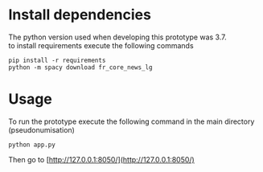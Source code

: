 # Install dependencies
The python version used when developing this prototype was 3.7.    
to install requirements execute the following commands

```
pip install -r requirements
python -m spacy download fr_core_news_lg
```
# Usage
To run the prototype execute the following command in the main directory (pseudonumisation)
```
python app.py
```
Then go to [http://127.0.0.1:8050/](http://127.0.0.1:8050/)
